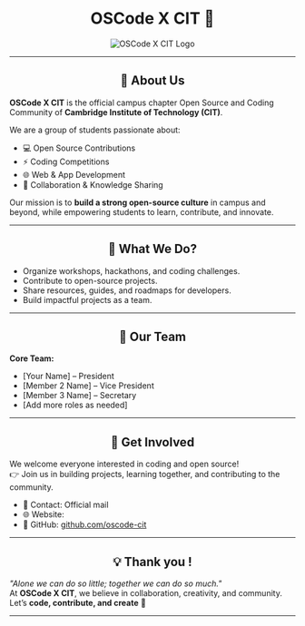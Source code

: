 <div align="center">

# OSCode X CIT 🚀

![OSCode X CIT Logo](https://via.placeholder.com/400x150.png?text=OSCode+X+CIT+Logo)  

---
</div>


<div align="center"> 

## 📌 About Us
</div>

**OSCode X CIT** is the official campus chapter Open Source and Coding Community of **Cambridge Institute of Technology (CIT)**. 

We are a group of students passionate about:
- 💻 Open Source Contributions  
- ⚡ Coding Competitions  
- 🌐 Web & App Development  
- 🤝 Collaboration & Knowledge Sharing  

Our mission is to **build a strong open-source culture** in campus and beyond, while empowering students to learn, contribute, and innovate.

---

<div align="center"> 

## 🎯 What We Do?
</div>

- Organize workshops, hackathons, and coding challenges.  
- Contribute to open-source projects.  
- Share resources, guides, and roadmaps for developers.  
- Build impactful projects as a team.  

---
<div align="center"> 

## 👥 Our Team
 </div>

**Core Team:**  
- [Your Name] – President  
- [Member 2 Name] – Vice President  
- [Member 3 Name] – Secretary  
- [Add more roles as needed]  

---
<div align="center"> 

## 🤝 Get Involved
</div>

We welcome everyone interested in coding and open source!  
👉 Join us in building projects, learning together, and contributing to the community.  

- 📩 Contact: Official mail 
- 🌐 Website: 
- 🐙 GitHub: [github.com/oscode-cit](https://github.com/oscode-cit)  



---
<div align="center"> 

## 💡 Thank you !
</div>

*"Alone we can do so little; together we can do so much."*  
At **OSCode X CIT**, we believe in collaboration, creativity, and community.  
Let’s **code, contribute, and create** 🚀  

---
